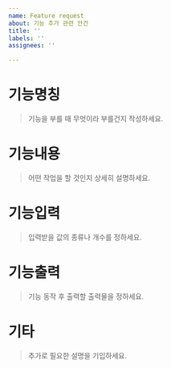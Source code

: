 ```yaml
---
name: Feature request
about: 기능 추가 관련 안건
title: ''
labels: ''
assignees: ''

---
```


# 기능명칭
> 기능을 부를 때 무엇이라 부를건지 작성하세요.

# 기능내용
> 어떤 작업을 할 것인지 상세히 설명하세요.

# 기능입력
> 입력받을 값의 종류나 개수를 정하세요.

# 기능출력
>기능 동작 후 출력할 출력물을 정하세요.

# 기타
> 추가로 필요한 설명을 기입하세요.
